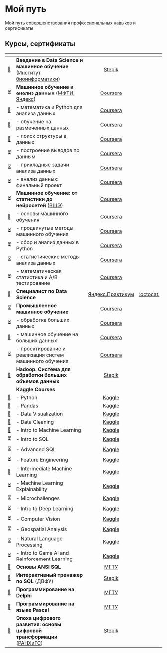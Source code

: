 # Мой путь
Мой путь совершенствования профессиональных навыков и сертификаты

## Курсы, сертификаты

|<!-- -->|<!-- -->|<!-- -->|<!-- -->|
|:-:|:-|:-:|:-:|
|[:scroll:](https://stepik.org/cert/852774)|**Введение в Data Science и машинное обучение** ([Институт биоинформатики](https://bioinf.me/))|[Stepik](https://stepik.org/course/4852)||
|:hourglass_flowing_sand:|**Машинное обучение и анализ данных** ([МФТИ](https://mipt.ru/), [Яндекс](https://yandex.ru/online-courses/))|[Coursera](https://www.coursera.org/learn/mathematics-and-python)||
|[:scroll:](https://www.coursera.org/verify/8PEBN28YUXZC)|- математика и Python для анализа данных|[Coursera](https://www.coursera.org/learn/mathematics-and-python?specialization=machine-learning-data-analysis)||
|[:scroll:](https://www.coursera.org/verify/G75BKCHUUH2F)|- обучение на размеченных данных|[Coursera](https://www.coursera.org/learn/supervised-learning?specialization=machine-learning-data-analysis)||
|[:scroll:](https://www.coursera.org/verify/ZULA5KY5GNBH)|- поиск структуры в данных|[Coursera](https://www.coursera.org/learn/unsupervised-learning?specialization=machine-learning-data-analysis)||
|:hourglass_flowing_sand:|- построение выводов по данным|[Coursera](https://www.coursera.org/learn/stats-for-data-analysis?specialization=machine-learning-data-analysis)||
|:hourglass_flowing_sand:|- прикладные задачи анализа данных|[Coursera](https://www.coursera.org/learn/data-analysis-applications)||
|:hourglass_flowing_sand:|- анализ данных: финальный проект|[Coursera](https://www.coursera.org/learn/data-analysis-project)||
|:hourglass_flowing_sand:|**Машинное обучение: от статистики до нейросетей** ([ВШЭ](https://www.hse.ru/))|[Coursera](https://www.coursera.org/specializations/machine-learning-from-statistics-to-neural-networks)||
|[:scroll:](https://www.coursera.org/verify/FMFATWWQNBCE)|- основы машинного обучения|[Coursera](https://www.coursera.org/learn/machine-learning-foundations?specialization=machine-learning-from-statistics-to-neural-networks)||
|:hourglass_flowing_sand:|- продвинутые методы машинного обучения|[Coursera](https://www.coursera.org/learn/advanced-machine-learning-methods?specialization=machine-learning-from-statistics-to-neural-networks)||
|:hourglass_flowing_sand:|- сбор и анализ данных в Python|[Coursera](https://www.coursera.org/learn/data-collection-and-analysis-in-python?specialization=machine-learning-from-statistics-to-neural-networks)||
|:hourglass_flowing_sand:|- статистические методы анализа данных|[Coursera](https://www.coursera.org/learn/data-analysis-statistical-methods?specialization=machine-learning-from-statistics-to-neural-networks)||
|:hourglass_flowing_sand:|- математическая статистика и А/В тестирование|[Coursera](https://www.coursera.org/learn/mathematical-statistics-and-ab-testing)||
|:raised_eyebrow:|**Специалист по Data Science**|[Яндекс.Практикум](https://praktikum.yandex.ru/data-scientist/)|[:octocat:](https://github.com/Bombardier2000/Data-Science-Yandex-Praktikum-2020)|
|:hourglass_flowing_sand:|**Промышленное машинное обучение**|[Coursera](https://www.coursera.org/specializations/industrial-machine-learning)||
|:hourglass_flowing_sand:|- обработка больших данных|[Coursera](https://www.coursera.org/learn/big-data-processing/home/welcome)||
|[:scroll:](https://www.coursera.org/verify/354TRWJDMMGJ)|- машинное обучение на больших данных|[Coursera](https://www.coursera.org/learn/machine-learning-on-big-data/home/welcome)||
|:hourglass_flowing_sand:|- проектирование и реализация систем машинного обучения|[Coursera](https://www.coursera.org/learn/machine-learning-design/home/welcome)||
|[:scroll:](https://stepik.org/cert/886407)|**Hadoop. Система для обработки больших объемов данных**|[Stepik](https://stepik.org/150)||
||**Kaggle Courses**|||
|[:scroll:](https://www.kaggle.com/learn/certification/denisabrashin/python)|- Python|[Kaggle](https://www.kaggle.com/learn/python)||
|[:scroll:](https://www.kaggle.com/learn/certification/denisabrashin/pandas)|- Pandas|[Kaggle](https://www.kaggle.com/learn/pandas)||
|[:scroll:](https://www.kaggle.com/learn/certification/denisabrashin/data-visualization)|- Data Visualization|[Kaggle](https://www.kaggle.com/learn/data-visualization)||
|[:scroll:](https://www.kaggle.com/learn/certification/denisabrashin/data-cleaning)|- Data Cleaning|[Kaggle](https://www.kaggle.com/learn/data-cleaning)||
|[:scroll:](https://www.kaggle.com/learn/certification/denisabrashin/intro-to-machine-learning)|- Intro to Machine Learning|[Kaggle](https://www.kaggle.com/learn/intro-to-machine-learning)||
|:hourglass_flowing_sand:|- Intro to SQL|[Kaggle](https://www.kaggle.com/learn/intro-to-sql)||
|:hourglass_flowing_sand:|- Advanced SQL|[Kaggle](https://www.kaggle.com/learn/advanced-sql)||
|:hourglass_flowing_sand:|- Feature Engineering|[Kaggle](https://www.kaggle.com/learn/feature-engineering)||
|[:scroll:](https://www.kaggle.com/learn/certification/denisabrashin/intermediate-machine-learning)|- Intermediate Machine Learning|[Kaggle](https://www.kaggle.com/learn/certification/denisabrashin/intermediate-machine-learning)||
|:hourglass_flowing_sand:|- Machine Learning Explainability|[Kaggle](https://www.kaggle.com/learn/machine-learning-explainability)||
|:hourglass_flowing_sand:|- Microchallenges|[Kaggle](https://www.kaggle.com/learn/microchallenges)||
|:hourglass_flowing_sand:|- Intro to Deep Learning|[Kaggle](https://www.kaggle.com/learn/intro-to-deep-learning)||
|:hourglass_flowing_sand:|- Computer Vision|[Kaggle](https://www.kaggle.com/learn/computer-vision)||
|:hourglass_flowing_sand:|- Geospatial Analysis|[Kaggle](https://www.kaggle.com/learn/geospatial-analysis)||
|:hourglass_flowing_sand:|- Natural Language Processing|[Kaggle](https://www.kaggle.com/learn/natural-language-processing)||
|:hourglass_flowing_sand:|- Intro to Game AI and Reinforcement Learning|[Kaggle](https://www.kaggle.com/learn/intro-to-game-ai-and-reinforcement-learning)||
|[:scroll:](https://cdn.specialist.ru/Content/Image/User/UserTestCert/326035.png)|**Основы ANSI SQL**|[МГТУ](https://www.specialist.ru/)||
|[:scroll:](https://stepik.org/cert/867697)|**Интерактивный тренажер по SQL** (ДВФУ)|[Stepik](https://stepik.org/course/63054)||
|[:scroll:](https://cdn.specialist.ru/Content/Image/User/UserTestCert/326212.png)|**Программирование на Delphi**|[МГТУ](https://www.specialist.ru/)||
|[:scroll:](https://cdn.specialist.ru/Content/Image/User/UserTestCert/1302698.png)|**Программирование на языке Pascal**|[МГТУ](https://www.specialist.ru/)||
|[:scroll:](https://stepik.org/cert/867697)|**Эпоха цифрового развития: основы цифровой трансформации** ([РАНХиГС](https://cdto.ranepa.ru/))|[Stepik](https://stepik.org/course/65359)||
